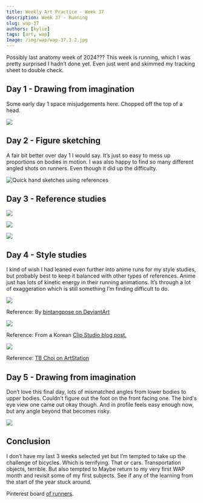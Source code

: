 ```yaml
---
title: Weekly Art Practice - Week 37
description: Week 37 - Running
slug: wap-37
authors: [kylie]
tags: [art, wap]
Image: /img/wap/wap-37.3.2.jpg
---
```


Possibly last anatomy week of 2024??? This week is running, which I was pretty surprised I hadn’t done yet. Even just went and skimmed my tracking sheet to double check.

## Day 1 - Drawing from imagination

Some early day 1 space misjudgements here. Chopped off the top of a head.

![](/img/wap/wap-37.1.jpg)

<!--truncate-->

## Day 2 - Figure sketching

A fair bit better over day 1 I would say. It’s just so easy to mess up proportions on bodies in motion. I was also happy to find so many different angled shots on runners. Even though it did up the difficulty.

![Quick hand sketches using references](/img/wap/wap-37.2.jpg)

## Day 3 - Reference studies

![](/img/wap/wap-37.3.1.jpg)

![](/img/wap/wap-37.3.2.jpg)

![](/img/wap/wap-37.3.3.jpg)

## Day 4 - Style studies

I kind of wish I had leaned even further into anime runs for my style studies, but probably best to keep it balanced with other types of references. Anime just has lots of kinetic energy in their running animations. It’s through a lot of exaggeration which is still something I’m finding difficult to do.

![](/img/wap/wap-37.4.1.jpg)

Reference: By [bintangpose on DeviantArt](https://www.deviantart.com/bintangpose/art/Male-pose-running-pose-655513693)

![](/img/wap/wap-37.4.2.jpg)

Reference: From a Korean [Clip Studio blog post.](https://www.clipstudio.net/drawing/archives/156316?epik=dj0yJnU9R2RxSkhLQW14NkVycHd5MnNPYkU1RzFoYjdFdHFHdHMmcD0wJm49YTlnaFRLRUgtemtWYy1ieEFCSHhZdyZ0PUFBQUFBR2RWMEhZ)

![](/img/wap/wap-37.4.3.jpg)

Reference: [TB Choi on ArtStation
](https://www.artstation.com/artwork/6Qdrr)


## Day 5 - Drawing from imagination

Don’t love this final day, lots of mismatched angles from lower bodies to upper bodies. Couldn’t figure out the foot on the front facing one. The bird's eye view one came out okay though. And in profile feels easy enough now, but any angle beyond that becomes risky.

![](/img/wap/wap-37.5.jpg)


## Conclusion

I don’t have my last 3 weeks selected yet but I’m tempted to take up the challenge of bicycles. Which is terrifying. That or cars. Transportation objects, terrible. But also tempted to Maybe return to my very first WAP month and revisit some of my first subjects. See if any of the learning from the start of the year stuck around.

Pinterest board [of runners](https://ca.pinterest.com/maeanu3639/wap-running/).
